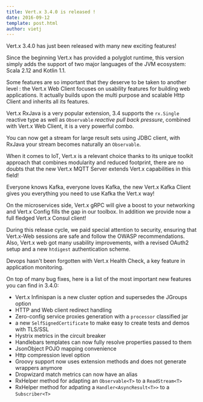 ```yaml
---
title: Vert.x 3.4.0 is released !
date: 2016-09-12
template: post.html
author: vietj
---
```


Vert.x 3.4.0 has just been released with many new exciting features!

Since the beginning Vert.x has provided a polyglot runtime, this version simply adds the support of two major languages
of the JVM ecosystem: Scala 2.12 and Kotlin 1.1.

Some features are so important that they deserve to be taken to another level : the Vert.x Web Client focuses on usability
features for building web applications. It actually builds upon the multi purpose and scalable Http Client and inherits
all its features.

Vert.x RxJava is a very popular extension, 3.4 supports the `rx.Single` reactive type as well as `Observable`
_reactive pull back pressure_, combined with Vert.x Web Client, it is a very powerful combo.

You can now get a stream for large result sets using JDBC client, with RxJava your stream becomes
naturally an `Observable`.

When it comes to IoT, Vert.x is a relevant choice thanks to its unique toolkit approach that combines
 modularity and reduced footprint, there are no doubts that the new Vert.x MQTT Server extends Vert.x capabilities
 in this field!

Everyone knows Kafka, everyone loves Kafka, the new Vert.x Kafka Client gives you everything you need to use Kafka
the Vert.x way!

On the microservices side, Vert.x gRPC will give a boost to your networking and Vert.x Config fills the gap
in our toolbox. In addition we provide now a full fledged Vert.x Consul client!

During this release cycle, we paid special attention to security, ensuring that Vert.x-Web sessions are safe and
follow the OWASP recommendations. Also, Vert.x web got many usability improvements, with a revised OAuth2 setup and a new ``htdigest`` authentication scheme.

Devops hasn't been forgotten with Vert.x Health Check, a key feature in application monitoring.

On top of many bug fixes, here is a list of the most important new features you can find in 3.4.0:

- Vert.x Infinispan is a new cluster option and supersedes the JGroups option
- HTTP and Web client redirect handling
- Zero-config service proxies generation with a `processor` classified jar
- a new `SelfSignedCertificate` to make easy to create tests and demos with TLS/SSL
- Hystrix metrics in the circuit breaker
- Handlebars templates can now fully resolve properties passed to them
- JsonObject POJO mapping convenience
- Http compression level option
- Groovy support now uses extension methods and does not generate wrappers anymore
- Dropwizard match metrics can now have an alias
- RxHelper method for adapting an `Observable<T>` to a `ReadStream<T>`
- RxHelper method for adpating a `Handler<AsyncResult<T>>` to a `Subscriber<T>`



